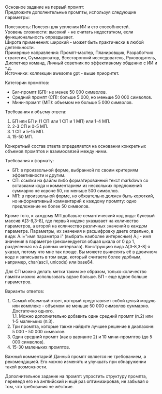 Основное задание на первый промпт:  
Предложите дополнительные промпты, используя следующие параметры:  

Полезность: Полезен для усиления ИИ и его способностей.  
Уровень сложности: высокий - не считать недостатком, если функциональность оправдывает.  
Широта применения: широкий - может быть практически в любой деятельности.  
Примерные направления: Промпт-мастер, Планировщик, Разработчик стратегии, Суммаризатор, Всесторонний исследователь, Руководитель, Диспетчер команд, Личный советник по эффективному общению с ИИ и т.д.  
Источники: коллекции awesome gpt - выше приоритет.  

Категории промптов:  
- Биг-промпт (БП): не менее 50 000 символов.  
- Средний промпт (СП): больше 5 000, но меньше 50 000 символов.  
- Мини-промпт (МП): объемом не больше 5 000 символов.  

Требования к объему ответа:  
1. БП или БП и (1 СП или 1 СП и 1 МП) или 1-4 МП.  
2. 2-3 СП и 0-5 МП.  
3. 1 СП и 5-15 МП.  
4. 15-50 МП.  

Конкретный состав ответа определяется на основании конкретных объемов промптов и взаимосвязей между ними.  

Требования к формату:  
- БП: в произвольной форме, выбранной по своим критериям эффективности и другим.  
- СП: ссылки на файлы либо форматированный текст markdown со вставками кода и комментарием из нескольких предложений суммарно не короче 50, но меньше 500 символов.  
- МП: в произвольной форме, но обязательно должен быть короткий, но информативный комментарий к каждому промпту: одно предложение не более 50 символов.  

Кроме того, к каждому МП добавьте семантический код вида: булевый массив A[3-8,3-8], где первый индекс указывает на количество параметров, а второй на количество различных значений в каждом параметре. Параметры, их значения и расшифровку даете отдельно, в виде: A.i="имя параметра i" (выбрать наиболее интересные) A.j - имя значения в параметре (рекомендуется общая шкала от 0 до 1, разделенная на 4 равных интервала). Конструкцию вида A[3-8,3-8] я указал, потому что мне так проще. Вы можете вычислять её в двоичном коде и записывать в том виде, который считаете более удобным, например, char(ascii, unicode) или base64.  

Для СП можно делать метки таким же образом, только количество памяти можно использовать вдвое больше. БП - еще вдвое больше параметров.  

Варианты ответов:  
1. Самый объемный ответ, который представляет собой целый модуль или комплекс - объемом не меньше 50 000 символов суммарно. Достаточно одного.  
1.1. Можно дополнительно добавить один средний промпт (п.2) или 1-5 маленьких (п.3).  
2. Три промпта, которые также найдите лучшее решение в диапазоне: 5 000 - 50 000 символов.  
3. Один средний промпт (как в варианте 2) и 10 мини-промптов (до 5 000 символов).  
4. 15-30 маленьких промптов.  

Важный комментарий! Данный промпт является не требованием, а рекомендацией. Его можно изменять и улучшать при обнаружении такой возможности.  

Дополнительное задание на промпт: упростить структуру промпта, переведя его на английский и ещё раз оптимизировав, не забывая о том, что требования не жёсткие.